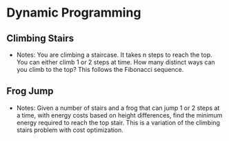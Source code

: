 # Dynamic Programming

## Climbing Stairs
- Notes: You are climbing a staircase. It takes n steps to reach the top. You can either climb 1 or 2 steps at time. How many distinct ways can you climb to the top? This follows the Fibonacci sequence.

## Frog Jump
- Notes: Given a number of stairs and a frog that can jump 1 or 2 steps at a time, with energy costs based on height differences, find the minimum energy required to reach the top stair. This is a variation of the climbing stairs problem with cost optimization.